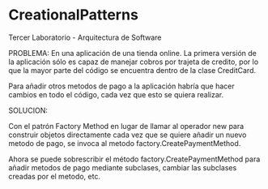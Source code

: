 # CreationalPatterns
Tercer Laboratorio - Arquitectura de Software

PROBLEMA:
En una aplicación de una tienda online. La primera versión de la aplicación sólo es capaz de manejar cobros por trajeta de credito, por lo que la mayor parte del código se encuentra dentro de la clase CreditCard.

Para añadir otros metodos de pago a la aplicación habría que hacer cambios en todo el código, cada vez que esto se quiera realizar.

SOLUCION:

Con el patrón Factory Method en lugar de llamar al operador new para construir objetos directamente cada vez que se quiere añadir un nuevo metodo de pago, se invoca al metodo factory.CreatePaymentMethod.

Ahora se puede sobrescribir el método factory.CreatePaymentMethod para añadir metodos de pago mediante subclases, cambiar las subclases creadas por el metodo, etc.
